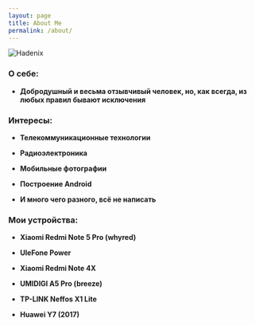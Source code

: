 ```yaml
---
layout: page
title: About Me
permalink: /about/
---
```


![Hadenix](http://Hadenix.github.io/images/avatar.jpg)

### О себе:
* **Добродушный и весьма отзывчивый человек, но, как всегда, из любых правил бывают исключения**

### Интересы:
* **Телекоммуникационные технологии**

* **Радиоэлектроника**

* **Мобильные фотографии**

* **Построение Android**

* **И много чего разного, всё не написать**

### Мои устройства:
* **Xiaomi Redmi Note 5 Pro (whyred)**

* **UleFone Power**

* **Xiaomi Redmi Note 4X**

* **UMIDIGI A5 Pro (breeze)**

* **TP-LINK Neffos X1 Lite**

* **Huawei Y7 (2017)**

